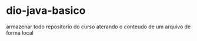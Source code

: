 # dio-java-basico

armazenar todo repositorio do curso
aterando o conteudo de um arquivo de forma local
